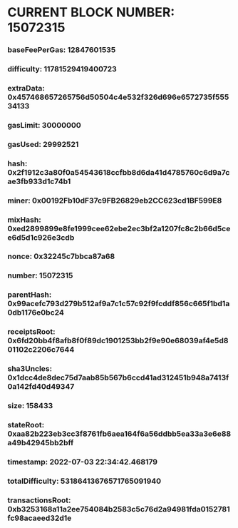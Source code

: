 # CURRENT BLOCK NUMBER: 15072315

### baseFeePerGas: 12847601535
### difficulty: 11781529419400723
### extraData: 0x457468657265756d50504c4e532f326d696e6572735f55534133
### gasLimit: 30000000
### gasUsed: 29992521
### hash: 0x2f1912c3a80f0a54543618ccfbb8d6da41d4785760c6d9a7cae3fb933d1c74b1
### miner: 0x00192Fb10dF37c9FB26829eb2CC623cd1BF599E8
### mixHash: 0xed2899899e8fe1999cee62ebe2ec3bf2a1207fc8c2b66d5cee6d5d1c926e3cdb
### nonce: 0x32245c7bbca87a68
### number: 15072315
### parentHash: 0x99acefc793d279b512af9a7c1c57c92f9fcddf856c665f1bd1a0db1176e0bc24
### receiptsRoot: 0x6fd20bb4f8afb8f0f89dc1901253bb2f9e90e68039af4e5d801102c2206c7644
### sha3Uncles: 0x1dcc4de8dec75d7aab85b567b6ccd41ad312451b948a7413f0a142fd40d49347
### size: 158433
### stateRoot: 0xaa82b223eb3cc3f8761fb6aea164f6a56ddbb5ea33a3e6e88a49b42945bb2bff
### timestamp: 2022-07-03 22:34:42.468179
### totalDifficulty: 53186413676571765091940
### transactionsRoot: 0xb3253168a11a2ee754084b2583c5c76d2a94981fda0152781fc98acaeed32d1e
